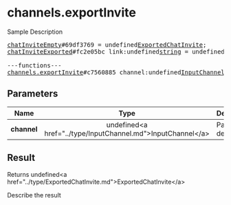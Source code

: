 # channels.exportInvite

Sample Description

<pre>
<a href="../constructor/chatInviteEmpty">chatInviteEmpty</a>#69df3769 = undefined<a href="../type/ExportedChatInvite.md">ExportedChatInvite</a>;
<a href="../constructor/chatInviteExported">chatInviteExported</a>#fc2e05bc link:undefined<a href="../type/string.md">string</a> = undefined<a href="../type/ExportedChatInvite.md">ExportedChatInvite</a>;

---functions---
<a href="../method/channels.exportInvite.md">channels.exportInvite</a>#c7560885 channel:undefined<a href="../type/InputChannel.md">InputChannel</a> = undefined<a href="../type/ExportedChatInvite.md">ExportedChatInvite</a>;
</pre>

## Parameters

| Name | Type | Description |
|------|:----:|-------------|
| **channel** | undefined&lt;a href=&#34;../type/InputChannel.md&#34;&gt;InputChannel&lt;/a&gt; | Param description |

## Result

Returns undefined&lt;a href=&#34;../type/ExportedChatInvite.md&#34;&gt;ExportedChatInvite&lt;/a&gt;

Describe the result

